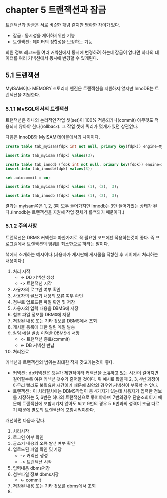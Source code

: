 # chapter 5 트랜잭션과 잠금

트랜잭션과 잠금은 서로 비슷한 개념 같지만 명확한 차이가 있다.

- 잠금 : 동시성을 제어하기위한 기능
- 트랜잭션 : 데이터의 정합성을 보장하는 기능

회원 정보 레코드를 여러 커넥션에서 동시에 변경하려 하는데 잠금이 없다면 하나의 데이터를 여러 커넥션에서 동시에 변경할 수 있게된다.

## 5.1 트랜잭션
MyISAM이나 MEMORY 스토리지 엔진은 트랜잭션을 지원하지 않지만 InnoDB는 트랜잭션을 지원한다.

### 5.1.1 MySQL에서의 트랜잭션 
트랜잭션은 하나의 논리적인 작업 셋(set)이 100% 적용되거나(commit) 아무것도 적용되지 않아야 한다(rollback). 그 작업 셋에 쿼리가 몇개가 있던 상관없다.

다음은 InnoDB와 MyISAM 테이블에서의 차이이다.

```sql 
create table tab_myisam(fdpk int not null, primary key(fdpk)) engine=MyISAM;

insert into tab_myisam (fdpk) values(3);

create table tab_innodb (fdpk int not null, primary key(fdpk)) engine=INNODB;
insert into tab_innodb(fdpk) values(3);
```

```sql
set autocommit = on;

insert into tab_myisam (fdpk) values (1), (2), (3);

insert into tab_innodb (fdpk) values (1), (2), (3);
```

결과는 myisam쪽은 1, 2, 3이 모두 들어가지만 innodb는 3만 들어가있는 상태가 된다.(innodb는 트랜잭션을 지원해 작업 전체가 롤백되기 때문이다.)

### 5.1.2 주의사항
트랜잭션은 DBMS 커넥션과 마찬가지로 꼭 필요한 코드에만 적용하는것이 좋다. 즉 프로그램에서 트랜잭션의 범위를 최소한으로 하라는 말이다. 

책에서 소개하는 예시이다.(사용자가 게시판에 게시물을 작성한 후 서버에서 처리하는 내용이다.)

1. 처리 시작
    - -> DB 커넥션 생성
    - -> 트랜잭션 시작
2. 사용자의 로그인 여부 확인
3. 사용자의 글쓰기 내용의 오류 여부 확인
4. 첨부로 업로드된 파일 확인 및 저장
5. 사용자의 입력 내용을 DBMS에 저장
6. 첨부 파일 정보를 DBMS에 저장
7. 저장된 내용 또는 기타 정보를 DBMS에서 조회
8. 게시물 등록에 대한 알림 메일 발송
9. 알림 메일 발송 이력을 DBMS에 저장
    - <- 트랜잭션 종료(commit)
    - <- DB 커넥션 반납
10. 처리완료

커넥션과 트랜잭션의 범위는 최대한 작게 갖고가는것이 좋다. 


- 커넥션 : db커넥션은 갯수가 제한적이라 커넥션을 소유하고 있는 시간이 길어지면 길어질수록 여유 커넥션 갯수가 줄어들 것이다. 위 예시로 봤을때 2, 3, 4번 과정이 아무리 빨라도 불필요한 시간이기 때문에 최악의 경우엔 커넥션이 부족할 수 있다.
- 트랜잭션 : 이 처리절차에는 DBMS작업이 총 4가지가 있는데 사용자가 입력한 정보를 저장하는 5, 6번은 하나의 트랜잭션으로 묶어야하며, 7번의경우 단순조회이기 때문에 트랜잭션에 포함시키지 않아도 되고 9번의 경우 5, 6번과의 성격이 조금 다르기 때문에 별도의 트랜잭션에 포함시켜야한다.

개선하면 다음과 같다.
1. 처리시작
2. 로그인 여부 확인
3. 글쓰기 내용의 오류 발생 여부 확인
4. 업로드된 파일 확인 및 저장
    - -> 커넥션 생성
    - -> 트랜잭션 시작
5. 입력내용 dbms저장
6. 첨부파일 정보 dbms저장
    - <- commit
7. 저장된 내용 또는 기타 정보를 dbms에서 조회
8. 
